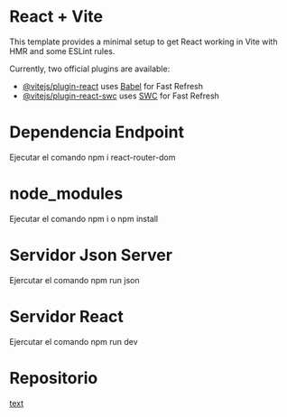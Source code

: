 # React + Vite

This template provides a minimal setup to get React working in Vite with HMR and some ESLint rules.

Currently, two official plugins are available:

- [@vitejs/plugin-react](https://github.com/vitejs/vite-plugin-react/blob/main/packages/plugin-react/README.md) uses [Babel](https://babeljs.io/) for Fast Refresh
- [@vitejs/plugin-react-swc](https://github.com/vitejs/vite-plugin-react-swc) uses [SWC](https://swc.rs/) for Fast Refresh

####

# Dependencia Endpoint
Ejecutar el comando npm i react-router-dom

# node_modules
Ejecutar el comando npm i o npm install

# Servidor Json Server
Ejercutar el comando npm run json

# Servidor React
Ejercutar el comando npm run dev

# Repositorio
[text](https://github.com/sebastian2540/eventos-app.git)